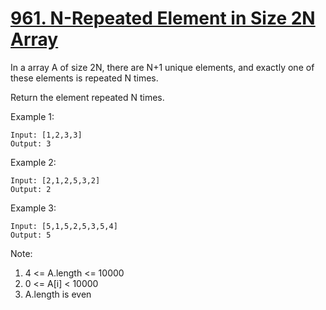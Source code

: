 # [961. N-Repeated Element in Size 2N Array](https://leetcode.com/problems/n-repeated-element-in-size-2n-array/)

In a array A of size 2N, there are N+1 unique elements, and exactly one of these elements is repeated N times.

Return the element repeated N times.

Example 1:

```text
Input: [1,2,3,3]
Output: 3
```

Example 2:

```text
Input: [2,1,2,5,3,2]
Output: 2
```

Example 3:

```text
Input: [5,1,5,2,5,3,5,4]
Output: 5
```

Note:

1. 4 <= A.length <= 10000
1. 0 <= A[i] < 10000
1. A.length is even